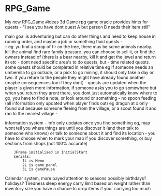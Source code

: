 # RPG_Game
My new RPG_Game
#ideas
3d Game
 rpg game
 oracle provides hints for quests 
 	- "i see you have dont quest A but person B needs their item still"
 	
 main goal is adventuring but can do other things and need to keep house in running order, 
 	and maybe a job or something 
fluid quests -  
	- eg: yu find a scrap of fir on the tree, there mus be some animals nearby. kill the animal
		find rare family treasure. you can choose to sell it, or find the owners
		instead of (there is a bear nearby, kill it and get the jewel and return it) etc
	- dont need specific area's to do quests, but 
	- time related quests. some quests should be completed in relative time
		eg if someone needs an umberella to go outside, or a pick to go mining, it should only take a day or
		two. if you return to the people they might have already found another (maybe consequences too if they dont)
	- quests are updated when the player is given more information, if someone asks you to go somewhere but
		when you return they arent there, you dont just automatically know where to go, you have to find a note, or look around or something
	- no spoon feeding (all information only updated when player finds out) eg dragon at x only found out because
		someone fleeing from the village, or a scout found it and ran to the nearest village
	-
	
information system
	- info only updates once you find something
		eg, map wont tell you where things are until you discover it (and then talk to someone
		who knows) or talk to someone about it and find its location 
	- you have to choose when to mark your map if you discover something, or buy sections from shops (not 100% 
		accurate)
		
		
		
		JFrame initialised in InitialStart
		serials: 	
			1L is Menu
			2L is game panel
			3L is gamePause
			
			
Calendar system, more payed attention to
	seasons	
	possibly birthdays?
	holidays?
Tiredness
	sleep
	energy
carry limit based on weight rather than inventory size
	you have a chance to drop items if your carrying too much 
